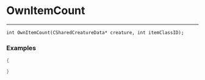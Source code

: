 # OwnItemCount
---
```
int OwnItemCount(CSharedCreatureData* creature, int itemClassID);
```

### Examples
```cpp - C++
{

}
```
